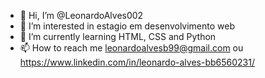 - 👋 Hi, I’m @LeonardoAlves002
- 👀 I’m interested in estagio em desenvolvimento web
- 🌱 I’m currently learning HTML, CSS and Python
- 📫 How to reach me leonardoalvesb99@gmail.com ou https://www.linkedin.com/in/leonardo-alves-bb6560231/


<!---
LeonardoAlves002/LeonardoAlves002 is a ✨ special ✨ repository because its `README.md` (this file) appears on your GitHub profile.
You can click the Preview link to take a look at your changes.
--->
